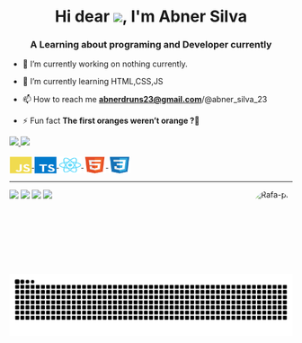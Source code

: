 
<h1 align="center">Hi dear <img src="https://raw.githubusercontent.com/kaueMarques/kaueMarques/master/hi.gif" width="30px">, I'm Abner Silva</h1>
<h3 align="center">A Learning about programing and Developer currently</h3>

- 🔭 I’m currently working on nothing currently.

- 🌱 I’m currently learning HTML,CSS,JS

- 📫 How to reach me **abnerdruns23@gmail.com**/@abner_silva_23

- ⚡ Fun fact  **The first oranges weren’t orange ?🤔**

<div style="display: inline-block"  align="center" >
  <a href="https://github.com/Abner-Silva">
  <img height="150em" src="https://github-readme-stats.vercel.app/api?username=Abner-Silva&show_icons=true&theme=dracula&include_all_commits=true&count_private=true"/>
  <img height="150em" src="https://github-readme-stats.vercel.app/api/top-langs/?username=Abner-Silva&layout=compact&langs_count=7&theme=dracula"/>
</div>
  
  <div style="display: inline_block"><br>
  <img align="center" alt="Rafa-Js" height="30" width="40" src="https://raw.githubusercontent.com/devicons/devicon/master/icons/javascript/javascript-plain.svg">
  <img align="center" alt="Rafa-Ts" height="30" width="40" src="https://raw.githubusercontent.com/devicons/devicon/master/icons/typescript/typescript-plain.svg">
  <img align="center" alt="Rafa-React" height="30" width="40" src="https://raw.githubusercontent.com/devicons/devicon/master/icons/react/react-original.svg">
  <img align="center" alt="Rafa-HTML" height="30" width="40" src="https://raw.githubusercontent.com/devicons/devicon/master/icons/html5/html5-original.svg">
  <img align="center" alt="Rafa-CSS" height="30" width="40" src="https://raw.githubusercontent.com/devicons/devicon/master/icons/css3/css3-original.svg">
</div>
  
  <hr></hr>
  
  <div> 
  <a href="https://www.youtube.com/channel/UC_-uuuZbY0AAt9CViNzvc-Q" target="_blank"><img src="https://img.shields.io/badge/YouTube-FF0000?style=for-the-badge&logo=youtube&logoColor=white" target="_blank"></a>
  <a href="https://instagram.com/rafaballerini" target="_blank"><img src="https://img.shields.io/badge/-Instagram-%23E4405F?style=for-the-badge&logo=instagram&logoColor=white" target="_blank"></a>
 <a href="https://discord.gg/pDbY76q8Qf" target="_blank"><img src="https://img.shields.io/badge/Discord-7289DA?style=for-the-badge&logo=discord&logoColor=white" target="_blank"></a> 
  <a href = "mailto:contatorafaballerini@gmail.com"><img src="https://img.shields.io/badge/-Gmail-%23333?style=for-the-badge&logo=gmail&logoColor=white" target="_blank"></a>
 <img align="right" alt="Rafa-pic" height="150" style="border-radius:50px;" src="https://preview.redd.it/19sppwhf4zv41.jpg?auto=webp&s=5f9cab89dd1ccbdae1702ab20c89629712a0cc09">
</div>
 
  ![Snake animation](https://github.com/Abner-Silva/Abner-Silva/blob/output/github-contribution-grid-snake.svg)
 
</div>




<!--<img src="https://github-readme-stats.vercel.app/api?username=maykbrito&show_icons=true" alt="maykbrito"/> -->


<!---### Oiii!!/Hello!!👋

- 🔭 I’m currently working on nothing currently.
- 🌱 I’m currently learning HTML,CSS,JS
- 🤔 I’m looking for help with JS/Java/C#
- 📫 How to reach me: @abner_silva_23--->
